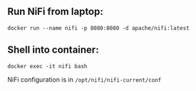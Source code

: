 ## Run NiFi from laptop:

    docker run --name nifi -p 8080:8080 -d apache/nifi:latest

## Shell into container:

    docker exec -it nifi bash

NiFi configuration is in `/opt/nifi/nifi-current/conf`

